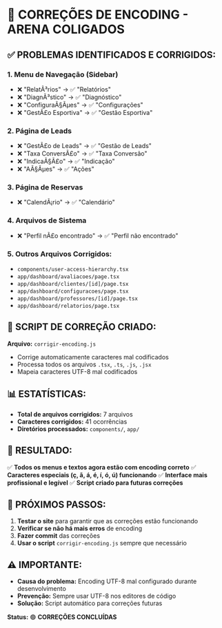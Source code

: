 # 🔧 CORREÇÕES DE ENCODING - ARENA COLIGADOS

## ✅ **PROBLEMAS IDENTIFICADOS E CORRIGIDOS:**

### **1. Menu de Navegação (Sidebar)**
- ❌ "RelatÃ³rios" → ✅ "Relatórios"
- ❌ "DiagnÃ³stico" → ✅ "Diagnóstico"  
- ❌ "ConfiguraÃ§Ãµes" → ✅ "Configurações"
- ❌ "GestÃ£o Esportiva" → ✅ "Gestão Esportiva"

### **2. Página de Leads**
- ❌ "GestÃ£o de Leads" → ✅ "Gestão de Leads"
- ❌ "Taxa ConversÃ£o" → ✅ "Taxa Conversão"
- ❌ "IndicaÃ§Ã£o" → ✅ "Indicação"
- ❌ "AÃ§Ãµes" → ✅ "Ações"

### **3. Página de Reservas**
- ❌ "CalendÃ¡rio" → ✅ "Calendário"

### **4. Arquivos de Sistema**
- ❌ "Perfil nÃ£o encontrado" → ✅ "Perfil não encontrado"

### **5. Outros Arquivos Corrigidos:**
- `components/user-access-hierarchy.tsx`
- `app/dashboard/avaliacoes/page.tsx`
- `app/dashboard/clientes/[id]/page.tsx`
- `app/dashboard/configuracoes/page.tsx`
- `app/dashboard/professores/[id]/page.tsx`
- `app/dashboard/relatorios/page.tsx`

## 🔧 **SCRIPT DE CORREÇÃO CRIADO:**

**Arquivo:** `corrigir-encoding.js`
- Corrige automaticamente caracteres mal codificados
- Processa todos os arquivos `.tsx`, `.ts`, `.js`, `.jsx`
- Mapeia caracteres UTF-8 mal codificados

## 📊 **ESTATÍSTICAS:**

- **Total de arquivos corrigidos:** 7 arquivos
- **Caracteres corrigidos:** 41 ocorrências
- **Diretórios processados:** `components/`, `app/`

## 🎯 **RESULTADO:**

✅ **Todos os menus e textos agora estão com encoding correto**
✅ **Caracteres especiais (ç, ã, á, é, í, ó, ú) funcionando**
✅ **Interface mais profissional e legível**
✅ **Script criado para futuras correções**

## 🚀 **PRÓXIMOS PASSOS:**

1. **Testar o site** para garantir que as correções estão funcionando
2. **Verificar se não há mais erros** de encoding
3. **Fazer commit** das correções
4. **Usar o script** `corrigir-encoding.js` sempre que necessário

## ⚠️ **IMPORTANTE:**

- **Causa do problema:** Encoding UTF-8 mal configurado durante desenvolvimento
- **Prevenção:** Sempre usar UTF-8 nos editores de código
- **Solução:** Script automático para correções futuras

**Status:** 🟢 **CORREÇÕES CONCLUÍDAS**
